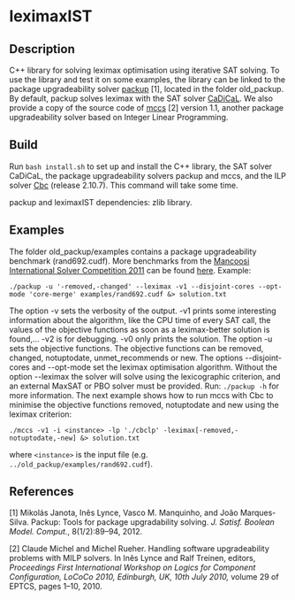 # leximaxIST
## Description
C++ library for solving leximax optimisation using iterative SAT solving.
To use the library and test it on some examples, the library can be linked to the package upgradeability solver [packup](https://sat.inesc-id.pt/~mikolas/sw/packup/) [1], located in the folder old_packup.
By default, packup solves leximax with the SAT solver [CaDiCaL](https://github.com/arminbiere/cadical).
We also provide a copy of the source code of [mccs](https://www.i3s.unice.fr/~cpjm/software.html) [2] version 1.1, another package upgradeability solver based on Integer Linear Programming.

## Build
Run `bash install.sh` to set up and install the C++ library, the SAT solver CaDiCaL, the package upgradeability solvers packup and mccs, and the ILP solver [Cbc](https://github.com/coin-or/Cbc) (release 2.10.7).
This command will take some time.

packup and leximaxIST dependencies: zlib library.

## Examples
The folder old_packup/examples contains a package upgradeability benchmark (rand692.cudf). More benchmarks from the [Mancoosi International Solver Competition 2011](https://www.mancoosi.org/misc-2011/index.html) can be found [here](http://data.mancoosi.org/misc2011/problems/).
Example:
```
./packup -u '-removed,-changed' --leximax -v1 --disjoint-cores --opt-mode 'core-merge' examples/rand692.cudf &> solution.txt
```
The option -v sets the verbosity of the output.
-v1 prints some interesting information about the algorithm, like the CPU time of every SAT call, the values of the objective functions as soon as a leximax-better solution is found,... -v2 is for debugging. -v0 only prints the solution.
The option -u sets the objective functions. The objective functions can be removed, changed, notuptodate, unmet_recommends or new.
The options --disjoint-cores and --opt-mode set the leximax optimisation algorithm.
Without the option --leximax the solver will solve using the lexicographic criterion, and an external MaxSAT or PBO solver must be provided.
Run: `./packup -h` for more information.
The next example shows how to run mccs with Cbc to minimise the objective functions removed, notuptodate and new using the leximax criterion:
```
./mccs -v1 -i <instance> -lp './cbclp' -leximax[-removed,-notuptodate,-new] &> solution.txt
```
where `<instance>` is the input file (e.g. `../old_packup/examples/rand692.cudf`).

## References
[1] Mikolás Janota, Inês Lynce, Vasco M. Manquinho, and João Marques-Silva. Packup: Tools for package upgradability solving. *J. Satisf. Boolean Model. Comput.*, 8(1/2):89–94, 2012.

[2] Claude Michel and Michel Rueher. Handling software upgradeability problems with MILP solvers. In Inês Lynce and Ralf Treinen, editors, *Proceedings First International Workshop on Logics for Component Configuration, LoCoCo 2010, Edinburgh, UK, 10th July 2010,* volume 29 of EPTCS, pages 1–10, 2010.
